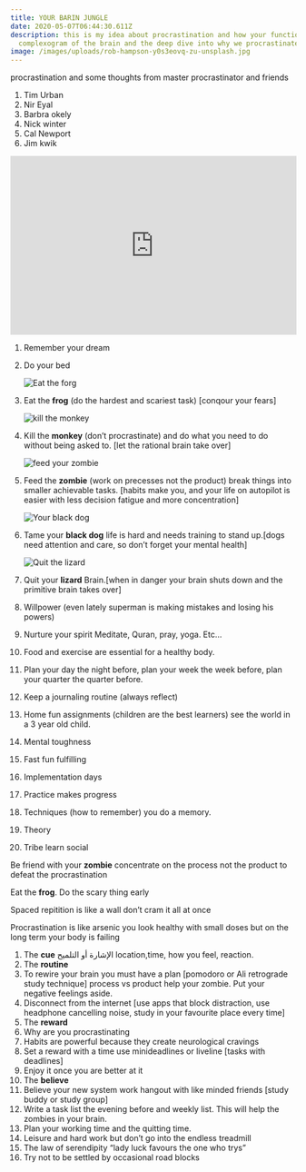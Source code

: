 ```yaml
---
title: YOUR BARIN JUNGLE
date: 2020-05-07T06:44:30.611Z
description: this is my idea about procrastination and how your functions. the
  complexogram of the brain and the deep dive into why we procrastinate!
image: /images/uploads/rob-hampson-y0s3eovq-zu-unsplash.jpg
---
```

procrastination and some thoughts from master procrastinator and friends

1. Tim Urban
2. Nir Eyal
3. Barbra okely
4. Nick winter
5. Cal Newport
6. Jim kwik

<iframe width="100%" height="315" src="https://www.youtube.com/embed/uWTMEDEPw8c" frameborder="0" allow="autoplay; encrypted-media; gyroscope; picture-in-picture" allowfullscreen></iframe>

1. Remember your dream
2. Do your bed

   ![Eat the forg](/images/uploads/theverticalstory-xmbqhqtzvmq-unsplash.jpg "Frog")
3. Eat the **frog** (do the hardest and scariest task) \[conqour your fears]

   ![kill the monkey](/images/uploads/tony-reid-nwdjsdw7rv8-unsplash.jpg "monkey")
4. Kill the **monkey** (don’t procrastinate) and do what you need to do without being asked to. \[let the rational brain take over]

   ![](/images/uploads/zombie_fest_2009-_brain_eating_zombie_-4003555494-.jpg "feed your zombie")
5. Feed the **zombie** (work on precesses not the product) break things into smaller achievable tasks. \[habits make you, and your life on autopilot is easier with less decision fatigue and more concentration]

   ![](/images/uploads/isabela-kronemberger-if5drre4om0-unsplash.jpg "Your black dog")
6. Tame your **black dog** life is hard and needs training to stand up.\[dogs need attention and care, so don’t forget your mental health]

   ![Quit the lizard](/images/uploads/jj-shev-qzksjyowj9g-unsplash.jpg "lizard brian")
7. Quit your **lizard** Brain.\[when in danger your brain shuts down and the primitive brain takes over]
8. Willpower (even lately superman is making mistakes and losing his powers)
9. Nurture your spirit Meditate, Quran, pray, yoga. Etc…
10. Food and exercise are essential for a healthy body.
11. Plan your day the night before, plan your week the week before, plan your quarter the quarter before.
12. Keep a journaling routine (always reflect) 
13. Home fun assignments (children are the best learners) see the world in a 3 year old child.
14. Mental toughness
15. Fast fun fulfilling 
16. Implementation days
17. Practice makes progress
18. Techniques (how to remember) you do a memory.
19. Theory 
20. Tribe learn social 

Be friend with your **zombie** concentrate on the process not the product to defeat the procrastination 

Eat the **frog**. Do the scary thing early 

Spaced repitition is like a wall don’t cram it all at once 

Procrastination is like arsenic you look healthy with small doses but on the long term your body is failing 

1. The **cue** الإشارة أو التلميح location,time, how you feel, reaction.
2. The **routine** 
3. To rewire your brain you must have a plan \[pomodoro or Ali retrograde study technique] process vs product help your zombie. Put your negative feelings aside.
4. Disconnect from the internet \[use apps that block distraction, use headphone cancelling noise, study in your favourite place every time]
5. The **reward**
6. Why are you procrastinating
7. Habits are powerful because they create neurological cravings
8. Set a reward with a time use minideadlines or liveline \[tasks with deadlines]
9. Enjoy it once you are better at it
10. The **believe** 
11. Believe your new system work hangout with like minded friends \[study buddy or study group]
12. Write a task list the evening before and weekly list. This will help the zombies in your brain.
13. Plan your working time and the quitting time.
14. Leisure and hard work but don’t go into the endless treadmill 
15. The law of serendipity “lady luck favours the one who trys”
16. Try not to be settled by occasional road blocks